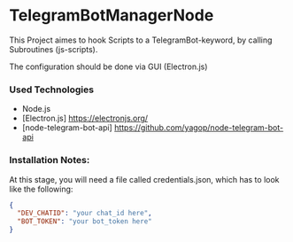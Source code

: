 # TelegramBotManagerNode
This Project aimes to hook Scripts to a TelegramBot-keyword, by calling Subroutines (js-scripts).

The configuration should be done via GUI (Electron.js)

### Used Technologies
* Node.js
* [Electron.js] https://electronjs.org/
* [node-telegram-bot-api] https://github.com/yagop/node-telegram-bot-api

### Installation Notes:
At this stage, you will need a file called credentials.json, which has to look like the following:

```json
{  
  "DEV_CHATID": "your chat_id here",  
  "BOT_TOKEN": "your bot_token here"  
}
```

